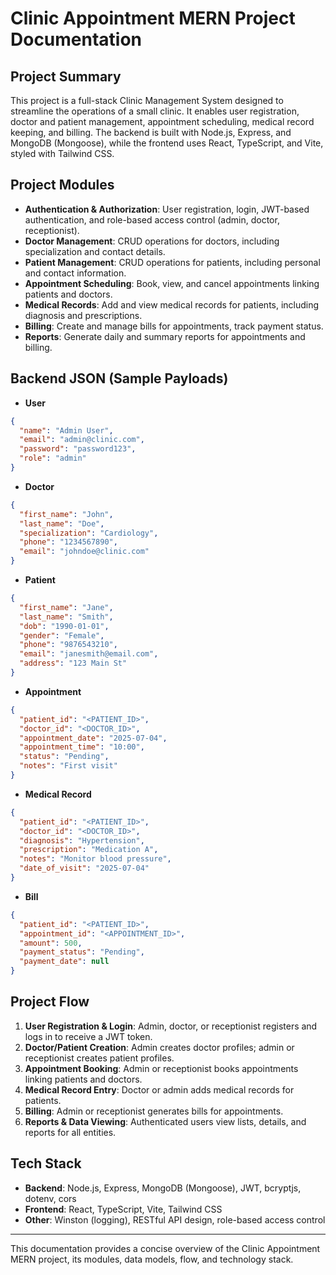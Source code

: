 # Clinic Appointment MERN Project Documentation

## Project Summary
This project is a full-stack Clinic Management System designed to streamline the operations of a small clinic. It enables user registration, doctor and patient management, appointment scheduling, medical record keeping, and billing. The backend is built with Node.js, Express, and MongoDB (Mongoose), while the frontend uses React, TypeScript, and Vite, styled with Tailwind CSS.

## Project Modules
- **Authentication & Authorization**: User registration, login, JWT-based authentication, and role-based access control (admin, doctor, receptionist).
- **Doctor Management**: CRUD operations for doctors, including specialization and contact details.
- **Patient Management**: CRUD operations for patients, including personal and contact information.
- **Appointment Scheduling**: Book, view, and cancel appointments linking patients and doctors.
- **Medical Records**: Add and view medical records for patients, including diagnosis and prescriptions.
- **Billing**: Create and manage bills for appointments, track payment status.
- **Reports**: Generate daily and summary reports for appointments and billing.

## Backend JSON (Sample Payloads)
- **User**
```json
{
  "name": "Admin User",
  "email": "admin@clinic.com",
  "password": "password123",
  "role": "admin"
}
```
- **Doctor**
```json
{
  "first_name": "John",
  "last_name": "Doe",
  "specialization": "Cardiology",
  "phone": "1234567890",
  "email": "johndoe@clinic.com"
}
```
- **Patient**
```json
{
  "first_name": "Jane",
  "last_name": "Smith",
  "dob": "1990-01-01",
  "gender": "Female",
  "phone": "9876543210",
  "email": "janesmith@email.com",
  "address": "123 Main St"
}
```
- **Appointment**
```json
{
  "patient_id": "<PATIENT_ID>",
  "doctor_id": "<DOCTOR_ID>",
  "appointment_date": "2025-07-04",
  "appointment_time": "10:00",
  "status": "Pending",
  "notes": "First visit"
}
```
- **Medical Record**
```json
{
  "patient_id": "<PATIENT_ID>",
  "doctor_id": "<DOCTOR_ID>",
  "diagnosis": "Hypertension",
  "prescription": "Medication A",
  "notes": "Monitor blood pressure",
  "date_of_visit": "2025-07-04"
}
```
- **Bill**
```json
{
  "patient_id": "<PATIENT_ID>",
  "appointment_id": "<APPOINTMENT_ID>",
  "amount": 500,
  "payment_status": "Pending",
  "payment_date": null
}
```

## Project Flow
1. **User Registration & Login**: Admin, doctor, or receptionist registers and logs in to receive a JWT token.
2. **Doctor/Patient Creation**: Admin creates doctor profiles; admin or receptionist creates patient profiles.
3. **Appointment Booking**: Admin or receptionist books appointments linking patients and doctors.
4. **Medical Record Entry**: Doctor or admin adds medical records for patients.
5. **Billing**: Admin or receptionist generates bills for appointments.
6. **Reports & Data Viewing**: Authenticated users view lists, details, and reports for all entities.

## Tech Stack
- **Backend**: Node.js, Express, MongoDB (Mongoose), JWT, bcryptjs, dotenv, cors
- **Frontend**: React, TypeScript, Vite, Tailwind CSS
- **Other**: Winston (logging), RESTful API design, role-based access control

---
This documentation provides a concise overview of the Clinic Appointment MERN project, its modules, data models, flow, and technology stack.
